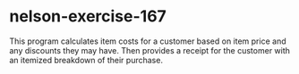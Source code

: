# nelson-exercise-167
This program calculates item costs for a customer based on item price and any discounts they may have. Then provides a receipt for the customer with an itemized breakdown of their purchase.
